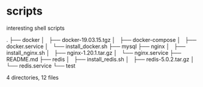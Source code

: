 # scripts
interesting shell scripts

.
├── docker
│   ├── docker-19.03.15.tgz
│   ├── docker-compose
│   ├── docker.service
│   └── install_docker.sh
├── mysql
├── nginx
│   ├── install_nginx.sh
│   ├── nginx-1.20.1.tar.gz
│   └── nginx.service
├── README.md
├── redis
│   ├── install_redis.sh
│   ├── redis-5.0.2.tar.gz
│   └── redis.service
└── test

4 directories, 12 files
